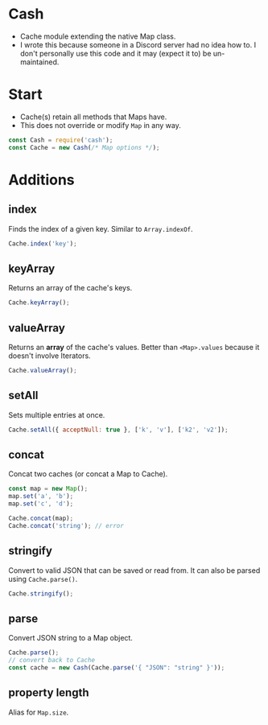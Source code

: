 # Cash
* Cache module extending the native Map class.
* I wrote this because someone in a Discord server had no idea how to. I don't personally use this code and it may (expect it to) be un-maintained.

# Start
* Cache(s) retain all methods that Maps have.
* This does not override or modify ``Map`` in any way.
```js
const Cash = require('cash');
const Cache = new Cash(/* Map options */);
```

# Additions

## index
Finds the index of a given key.
Similar to ``Array.indexOf``.

```js
Cache.index('key');
```

## keyArray
Returns an array of the cache's keys.

```js
Cache.keyArray();
```

## valueArray
Returns an **array** of the cache's values.
Better than ``<Map>.values`` because it doesn't involve Iterators.

```js
Cache.valueArray();
```

## setAll
Sets multiple entries at once.

```js
Cache.setAll({ acceptNull: true }, ['k', 'v'], ['k2', 'v2']);
```

## concat
Concat two caches (or concat a Map to Cache).

```js
const map = new Map();
map.set('a', 'b');
map.set('c', 'd');

Cache.concat(map);
Cache.concat('string'); // error
```

## stringify
Convert <Cache> to valid JSON that can be saved or read from.
It can also be parsed using ``Cache.parse()``.

```js
Cache.stringify();
```

## parse
Convert JSON string to a Map object.

```js
Cache.parse();
// convert back to Cache
const cache = new Cash(Cache.parse('{ "JSON": "string" }'));
```

## property length
Alias for ``Map.size``.
